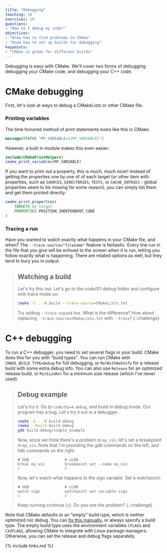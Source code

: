 ```yaml
---
title: "Debugging"
teaching: 10
exercises: 10
questions:
- "How to I debug my code?"
objectives:
- "Know how to find problems in CMake"
- "Know how to set up builds for debugging"
keypoints:
- "CMake is great for different builds"
---
```


Debugging is easy with CMake. We'll cover two forms of debugging: debugging your CMake code, and debugging your C++ code.


# CMake debugging

First, let's look at ways to debug a CMakeLists or other CMake file.

### Printing variables

The time honored method of print statements looks like this in CMake:

```cmake
message(STATUS "MY_VARIABLE=${MY_VARIABLE}")
```

However, a built in module makes this even easier:

```cmake
include(CMakePrintHelpers)
cmake_print_variables(MY_VARIABLE)
```

If you want to print out a property, this is much, much nicer! Instead of getting the properties one by one of of each target (or other item with properties, such as `SOURCES`, `DIRECTORIES`, `TESTS`, or `CACHE_ENTRIES` - global properties seem to be missing for some reason), you can simply list them and get them printed directly:

```cmake
cmake_print_properties(
    TARGETS my_target
    PROPERTIES POSITION_INDEPENDENT_CODE
)
```


### Tracing a run

Have you wanted to watch exactly what happens in your CMake file, and when? The `--trace-source="filename"` feature is fantastic. Every line run in the file that you give will be echoed to the screen when it is run, letting you follow exactly what is happening. There are related options as well, but they tend to bury you in output.

> ## Watching a build
> 
> Let's try this out. Let's go to the code/01-debug folder and configure with trace mode on:
> 
> ```bash
> cmake -S . -B build --trace-source=CMakeLists.txt
> ```
> 
> Try adding `--trace-expand` too. What is the difference? How about replacing `--trace-source=CMakeLists.txt` with `--trace`?
{.:challenge}

# C++ debugging

To run a C++ debugger, you need to set several flags in your build. CMake does this for you with "build types". You can run CMake with `CMAKE_BUILD_TYPE=Debug` for full debugging, or `RelWithDebInfo` for a release build with some extra debug info. You can also use `Release` for an optimized release build, or `MinSizeRel` for a minimum size release (which I've never used). 

> ## Debug example
> 
> Let's try it. Go to `code/01=4-debug`, and build in debug mode. Our program has a bug. Let's try it out in a debugger.
> 
> ```bash
> cmake -S . -B build-debug
> cmake --build build-debug
> gdb build-debug/simple_example
> ```
> 
> Now, since we think there's a problem in `my_sin`, let's set a breakpoint in `my_sin`. Note that I'm providing the gdb commands on the left, and lldb commands on the right.
> 
> ```
> # GDB                # LLDB
> break my_sin         breakpoint set --name my_sin
> r                    r
> ```
> 
> Now, let's watch what happens to the sign variable. Set a watchpoint:
> 
> ```
> # GDB                # LLDB
> watch sign           watchpoint set variable sign
> c                    c
> ```
> 
> Keep running continue (`c`). Do you see the problem?
{:.challenge}

Note that CMake defaults to an "empty" build type, which is neither optimized nor debug. You can [fix this manually](https://cliutils.gitlab.io/modern-cmake/chapters/features.html), or always specify a build type. The empty build type uses the environment variables `CFLAGS` and `CXXFLAGS`, allowing CMake to integrate with Linux package managers. Otherwise, you can set the release and debug flags separately.

{% include links.md %}
